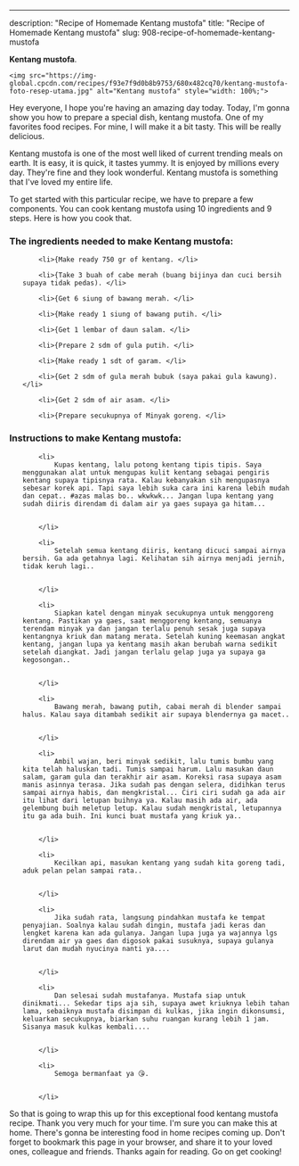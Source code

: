 ---
description: "Recipe of Homemade Kentang mustofa"
title: "Recipe of Homemade Kentang mustofa"
slug: 908-recipe-of-homemade-kentang-mustofa

<p>
	<strong>Kentang mustofa</strong>. 
	
</p>
<p>
	
	<img src="https://img-global.cpcdn.com/recipes/f93e7f9d0b8b9753/680x482cq70/kentang-mustofa-foto-resep-utama.jpg" alt="Kentang mustofa" style="width: 100%;">
	
	
</p>
<p>
	Hey everyone, I hope you're having an amazing day today. Today, I'm gonna show you how to prepare a special dish, kentang mustofa. One of my favorites food recipes. For mine, I will make it a bit tasty. This will be really delicious.
</p>
	
<p>
	Kentang mustofa is one of the most well liked of current trending meals on earth. It is easy, it is quick, it tastes yummy. It is enjoyed by millions every day. They're fine and they look wonderful. Kentang mustofa is something that I've loved my entire life.
</p>
<p>
	
</p>

<p>
To get started with this particular recipe, we have to prepare a few components. You can cook kentang mustofa using 10 ingredients and 9 steps. Here is how you cook that.
</p>

<h3>The ingredients needed to make Kentang mustofa:</h3>

<ol>
	
		<li>{Make ready 750 gr of kentang. </li>
	
		<li>{Take 3 buah of cabe merah (buang bijinya dan cuci bersih supaya tidak pedas). </li>
	
		<li>{Get 6 siung of bawang merah. </li>
	
		<li>{Make ready 1 siung of bawang putih. </li>
	
		<li>{Get 1 lembar of daun salam. </li>
	
		<li>{Prepare 2 sdm of gula putih. </li>
	
		<li>{Make ready 1 sdt of garam. </li>
	
		<li>{Get 2 sdm of gula merah bubuk (saya pakai gula kawung). </li>
	
		<li>{Get 2 sdm of air asam. </li>
	
		<li>{Prepare secukupnya of Minyak goreng. </li>
	
</ol>
<p>
	
</p>

<h3>Instructions to make Kentang mustofa:</h3>

<ol>
	
		<li>
			Kupas kentang, lalu potong kentang tipis tipis. Saya menggunakan alat untuk mengupas kulit kentang sebagai pengiris kentang supaya tipisnya rata. Kalau kebanyakan sih mengupasnya sebesar korek api. Tapi saya lebih suka cara ini karena lebih mudah dan cepat.. #azas malas bo.. wkwkwk... Jangan lupa kentang yang sudah diiris direndam di dalam air ya gaes supaya ga hitam...
			
			
		</li>
	
		<li>
			Setelah semua kentang diiris, kentang dicuci sampai airnya bersih. Ga ada getahnya lagi. Kelihatan sih airnya menjadi jernih, tidak keruh lagi..
			
			
		</li>
	
		<li>
			Siapkan katel dengan minyak secukupnya untuk menggoreng kentang. Pastikan ya gaes, saat menggoreng kentang, semuanya terendam minyak ya dan jangan terlalu penuh sesak juga supaya kentangnya kriuk dan matang merata. Setelah kuning keemasan angkat kentang, jangan lupa ya kentang masih akan berubah warna sedikit setelah diangkat. Jadi jangan terlalu gelap juga ya supaya ga kegosongan..
			
			
		</li>
	
		<li>
			Bawang merah, bawang putih, cabai merah di blender sampai halus. Kalau saya ditambah sedikit air supaya blendernya ga macet..
			
			
		</li>
	
		<li>
			Ambil wajan, beri minyak sedikit, lalu tumis bumbu yang kita telah haluskan tadi. Tumis sampai harum. Lalu masukan daun salam, garam gula dan terakhir air asam. Koreksi rasa supaya asam manis asinnya terasa. Jika sudah pas dengan selera, didihkan terus sampai airnya habis, dan mengkristal... Ciri ciri sudah ga ada air itu lihat dari letupan buihnya ya. Kalau masih ada air, ada gelembung buih meletup letup. Kalau sudah mengkristal, letupannya itu ga ada buih. Ini kunci buat mustafa yang kriuk ya..
			
			
		</li>
	
		<li>
			Kecilkan api, masukan kentang yang sudah kita goreng tadi, aduk pelan pelan sampai rata..
			
			
		</li>
	
		<li>
			Jika sudah rata, langsung pindahkan mustafa ke tempat penyajian. Soalnya kalau sudah dingin, mustafa jadi keras dan lengket karena kan ada gulanya. Jangan lupa juga ya wajannya lgs direndam air ya gaes dan digosok pakai susuknya, supaya gulanya larut dan mudah nyucinya nanti ya....
			
			
		</li>
	
		<li>
			Dan selesai sudah mustafanya. Mustafa siap untuk dinikmati... Sekedar tips aja sih, supaya awet kriuknya lebih tahan lama, sebaiknya mustafa disimpan di kulkas, jika ingin dikonsumsi, keluarkan secukupnya, biarkan suhu ruangan kurang lebih 1 jam. Sisanya masuk kulkas kembali....
			
			
		</li>
	
		<li>
			Semoga bermanfaat ya 😘.
			
			
		</li>
	
</ol>

<p>
	
</p>

<p>
	So that is going to wrap this up for this exceptional food kentang mustofa recipe. Thank you very much for your time. I'm sure you can make this at home. There's gonna be interesting food in home recipes coming up. Don't forget to bookmark this page in your browser, and share it to your loved ones, colleague and friends. Thanks again for reading. Go on get cooking!
</p>
